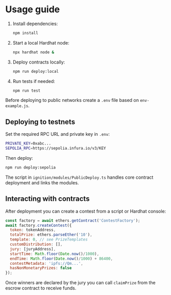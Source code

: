 # Usage guide

1. Install dependencies:
   ```bash
   npm install
   ```
2. Start a local Hardhat node:
   ```bash
   npx hardhat node &
   ```
3. Deploy contracts locally:
   ```bash
   npm run deploy:local
   ```
4. Run tests if needed:
   ```bash
   npm run test
   ```

Before deploying to public networks create a `.env` file based on `env-example.js`.

## Deploying to testnets

Set the required RPC URL and private key in `.env`:
```bash
PRIVATE_KEY=0xabc...
SEPOLIA_RPC=https://sepolia.infura.io/v3/KEY
```
Then deploy:
```bash
npm run deploy:sepolia
```

The script in `ignition/modules/PublicDeploy.ts` handles core contract deployment and links the modules.

## Interacting with contracts

After deployment you can create a contest from a script or Hardhat console:
```javascript
const factory = await ethers.getContract('ContestFactory');
await factory.createContest({
  token: tokenAddress,
  totalPrize: ethers.parseEther('10'),
  template: 0, // see PrizeTemplates
  customDistribution: [],
  jury: [juryAddress],
  startTime: Math.floor(Date.now()/1000),
  endTime: Math.floor(Date.now()/1000) + 86400,
  contestMetadata: 'ipfs://Qm...',
  hasNonMonetaryPrizes: false
});
```

Once winners are declared by the jury you can call `claimPrize` from the escrow contract to receive funds.
